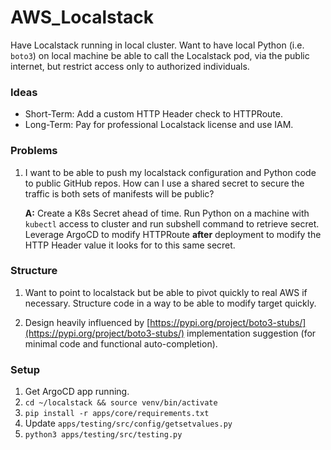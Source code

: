 # AWS_Localstack

Have Localstack running in local cluster. Want to have local Python (i.e. `boto3`) on local machine be able to call the Localstack pod, via the public internet, but restrict access only to authorized individuals. 


### Ideas
- Short-Term: Add a custom HTTP Header check to HTTPRoute. 
- Long-Term: Pay for professional Localstack license and use IAM.


### Problems
1. I want to be able to push my localstack configuration and Python code to public GitHub repos. How can I use a shared secret to secure the traffic is both sets of manifests will be public?

    **A:** Create a K8s Secret ahead of time. Run Python on a machine with `kubectl` access to cluster and run subshell command to retrieve secret. Leverage ArgoCD to modify HTTPRoute **after** deployment to modify the HTTP Header value it looks for to this same secret.


### Structure

1. Want to point to localstack but be able to pivot quickly to real AWS if necessary. Structure code in a way to be able to modify target quickly.

2. Design heavily influenced by [https://pypi.org/project/boto3-stubs/](https://pypi.org/project/boto3-stubs/) implementation suggestion (for minimal code and functional auto-completion).


### Setup

1. Get ArgoCD app running.
2. `cd ~/localstack && source venv/bin/activate`
3. `pip install -r apps/core/requirements.txt`
4. Update `apps/testing/src/config/getsetvalues.py`
5. `python3 apps/testing/src/testing.py`